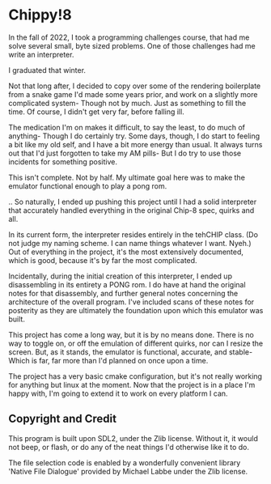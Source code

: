 # Chippy!8

In the fall of 2022, I took a programming challenges course, that had me solve several small, byte sized problems. One of those challenges had me write an interpreter.

I graduated that winter.

Not that long after, I decided to copy over some of the rendering boilerplate from a snake game I'd made some years prior, and work on a slightly more complicated system- Though not by much. Just as something to fill the time. Of course, I didn't get very far, before falling ill.

The medication I'm on makes it difficult, to say the least, to do much of anything- Though I do certainly try. Some days, though, I do start to feeling a bit like my old self, and I have a bit more energy than usual. It always turns out that I'd just forgotten to take my AM pills- But I do try to use those incidents for something positive.

This isn't complete. Not by half. My ultimate goal here was to make the emulator functional enough to play a pong rom.

.. So naturally, I ended up pushing this project until I had a solid interpreter that accurately handled everything in the original Chip-8 spec, quirks and all.

In its current form, the interpreter resides entirely in the tehCHIP class. (Do not judge my naming scheme. I can name things whatever I want. Nyeh.) Out of everything in the project, it's the most extensively documented, which is good, because it's by far the most complicated.

Incidentally, during the initial creation of this interpreter, I ended up disassembling in its entirety a PONG rom. I do have at hand the original notes for that disassembly, and further general notes concerning the architecture of the overall program. I've included scans of these notes for posterity as they are ultimately the foundation upon which this emulator was built.

This project has come a long way, but it is by no means done. There is no way to toggle on, or off the emulation of different quirks, nor can I resize the screen. But, as it stands, the emulator is functional, accurate, and stable- Which is far, far more than I'd planned on once upon a time.

The project has a very basic cmake configuration, but it's not really working for anything but linux at the moment. Now that the project is in a place I'm happy with, I'm going to extend it to work on every platform I can.

## Copyright and Credit

This program is built upon SDL2, under the Zlib license. Without it, it would not beep, or flash, or do any of the neat things I'd otherwise like it to do.

The file selection code is enabled by a wonderfully convenient library 'Native File Dialogue' provided by Michael Labbe under the Zlib license.

